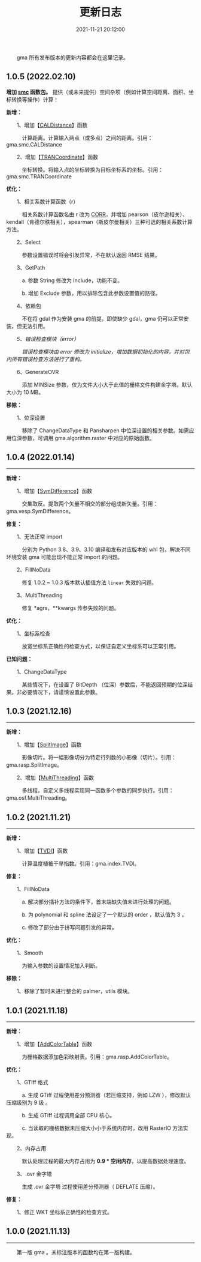 ﻿---
title: 更新日志
date: 2021-11-21 20:12:00
tags:
 - gma
 - Python
categories:
 - 地理与气象分析库
publish: false
---

&emsp;　gma 所有发布版本的更新内容都会在这里记录。

<!-- more -->

## 1.0.5 (2022.02.10)

<i class="fas fa-box"></i> **增加 [smc](UserGuide-smc.html) 函数包。** 提供（或未来提供）空间杂项（例如计算空间距离、面积、坐标转换等操作）计算！

<font color="#616AE5"><i class="fas fa-award"></i></font> **新增：**

&emsp;　1、增加【[CALDistance](UserGuide-smc.html#caldistance)】函数

&emsp;　　计算距离。计算输入两点（或多点）之间的距离。引用：gma.smc.CALDistance

&emsp;　2、增加【[TRANCoordinate](UserGuide-smc.html#trancoordinate)】函数

&emsp;　　坐标转换。将输入点的坐标转换为目标坐标系的坐标。引用：gma.smc.TRANCoordinate

<font color="#3CB371"><i class="fab fa-superpowers"></i></font> **优化：**

&emsp;　1、相关系数计算函数（r）

&emsp;　　相关系数计算函数名由 r 改为 [CORR](UserGuide-math.html#corr)，并增加 pearson（皮尔逊相关）、kendall（肯德尔秩相关），spearman（斯皮尔曼相关）三种可选的相关系数计算方法。

&emsp;　2、Select

&emsp;　　参数设置错误时将会引发异常，不在默认返回 RMSE 结果。

&emsp;　3、GetPath

&emsp;　　a. 参数 String 修改为 Include，功能不变。

&emsp;　　b. 增加 Exclude 参数，用以排除包含此参数设置值的路径。

&emsp;　4、依赖包

&emsp;　　不在将 gdal 作为安装 gma 的前提。即使缺少 gdal，gma 仍可以正常安装，但无法引用。

*&emsp;　5、错误检查模块（error）*

*&emsp;　　错误检查模块由 error 修改为 initialize，增加数据初始化的内容，并对包内所有错误检查方法进行了重构。*

&emsp;　6、GenerateOVR

&emsp;　　添加 MINSize 参数，仅为文件大小大于此值的栅格文件构建金字塔。默认大小为 10 MB。

<i class="far fa-trash-alt"></i> **移除：**

&emsp;　1、位深设置

&emsp;　　移除了 ChangeDataType 和 Pansharpen 中位深设置的相关参数。如需应用位深参数，可调用 gma.algorithm.raster 中对应的原始函数。

## 1.0.4 (2022.01.14)
---

<font color="#616AE5"><i class="fas fa-award"></i></font> **新增：**

&emsp;　1、增加【[SymDifference](UserGuide-vesp.html#symdifference)】函数

&emsp;　　交集取反。提取两个矢量不相交的部分组成新矢量。引用：gma.vesp.SymDifference。

<font color="#FFA500"><i class="fas fa-tools"></i></font> **修复：**

&emsp;　1、无法正常 import 

&emsp;　　分别为 Python 3.8、3.9、3.10 编译和发布对应版本的 whl 包，解决不同环境安装 gma 可能出现不能正常 import 的问题。

&emsp;　2、FillNoData

&emsp;　　修复 1.0.2 ~ 1.0.3 版本默认插值方法 `linear` 失效的问题。

&emsp;　3、MultiThreading

&emsp;　　修复 *agrs，**kwargs 传参失败的问题。

<font color="#3CB371"><i class="fab fa-superpowers"></i></font> **优化：**

&emsp;　1、坐标系检查

&emsp;　　放宽坐标系正确性的检查方式，以保证自定义坐标系可以正常引用。

<font color="#FF4500"><i class="fas fa-exclamation-circle"></i></font> **已知问题：**

&emsp;　1、ChangeDataType

&emsp;　　某些情况下，在设置了 BitDepth （位深）参数后，不能返回预期的位深结果。非必要情况下，请谨慎设置此参数。

## 1.0.3 (2021.12.16)
---

<font color="#616AE5"><i class="fas fa-award"></i></font>  **新增：**

&emsp;　1、增加【[SplitImage](UserGuide-rasp.html#splitimage)】函数

&emsp;　　影像切片。将一幅影像切分为特定行列数的小影像（切片）。引用：gma.rasp.SplitImage。

&emsp;　2、增加【[MultiThreading](UserGuide-osf.html#multithreading)】函数

&emsp;　　多线程。自定义多线程实现同一函数多个参数的同步执行。引用：gma.osf.MultiThreading。

## 1.0.2 (2021.11.21)
---

<font color="#616AE5"><i class="fas fa-award"></i></font> **新增：**

&emsp;　1、增加【[TVDI](UserGuide-index.html#tvdi)】函数

&emsp;　　计算温度植被干旱指数。引用：gma.index.TVDI。

<font color="#FFA500"><i class="fas fa-tools"></i></font> **修复：**

&emsp;　1、FillNoData

&emsp;　　a. 解决部分插补方法的条件下，首末端缺失值未进行处理的问题。

&emsp;　　b. 为 polynomial 和 spline 法设定了一个默认的 order ，默认值为 3 。

&emsp;　　c. 修改了部分由于拼写问题引发的异常。

<font color="#3CB371"><i class="fab fa-superpowers"></i></font> **优化：**

&emsp;　1、Smooth

&emsp;　　为输入参数的设置情况加入判断。

<i class="far fa-trash-alt"></i> **移除：**

&emsp;　1、移除了暂时未进行整合的 palmer，utils 模块。

## 1.0.1 (2021.11.18)
---

<font color="#616AE5"><i class="fas fa-award"></i></font>  **新增：**

&emsp;　1、增加【[AddColorTable](UserGuide-rasp.html#addcolortable)】函数

&emsp;　　为栅格数据添加色彩映射表。引用：gma.rasp.AddColorTable。

<font color="#3CB371"><i class="fab fa-superpowers"></i></font> **优化：**

&emsp;　1、GTiff 格式

&emsp;　　a. 生成 GTiff 过程使用差分预测器（若压缩支持，例如 LZW ），修改默认压缩级别为 9 级 。

&emsp;　　b. 生成 GTiff 过程调用全部 CPU 核心。

&emsp;　　c. 当读取的栅格数据未压缩大小小于系统内存时，改用 RasterIO 方法实现。

&emsp;　2、内存占用

&emsp;　　默认处理过程的最大内存占用为 **0.9 * 空闲内存**，以提高数据处理速度。

&emsp;　3、.ovr 金字塔

&emsp;　　生成 .ovr 金字塔 过程使用差分预测器（ DEFLATE 压缩）。

<font color="#FFA500"><i class="fas fa-tools"></i></font> **修复：**

&emsp;　1、修正 WKT 坐标系正确性的检查方式。


## 1.0.0 (2021.11.13)
---
&emsp;　第一版 gma 。未标注版本的函数均在第一版构建。
